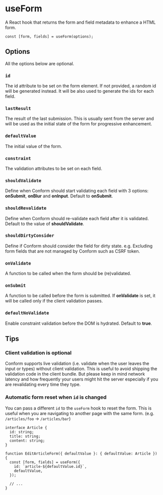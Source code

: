 # useForm

A React hook that returns the form and field metadata to enhance a HTML form.

```tsx
const [form, fields] = useForm(options);
```

## Options

All the options below are optional.

### `id`

The id attribute to be set on the form element. If not provided, a random id will be generated instead. It will be also used to generate the ids for each field.

### `lastResult`

The result of the last submission. This is usually sent from the server and will be used as the initial state of the form for progressive enhancement.

### `defaultValue`

The initial value of the form.

### `constraint`

The validation attributes to be set on each field.

### `shouldValidate`

Define when Conform should start validating each field with 3 options: **onSubmit**, **onBlur** and **onInput**. Default to **onSubmit**.

### `shouldRevalidate`

Define when Conform should re-validate each field after it is validated. Default to the value of **shouldValidate**.

### `shouldDirtyConsider`

Define if Conform should consider the field for dirty state. e.g. Excluding form fields that are not managed by Conform such as CSRF token.

### `onValidate`

A function to be called when the form should be (re)validated.

### `onSubmit`

A function to be called before the form is submitted. If **onValidate** is set, it will be called only if the client validation passes.

### `defaultNoValidate`

Enable constraint validation before the DOM is hydrated. Default to **true**.

## Tips

### Client validation is optional

Conform supports live validation (i.e. validate when the user leaves the input or types) without client validation. This is useful to avoid shipping the validation code in the client bundle. But please keep in mind network latency and how frequently your users might hit the server especially if you are revalidating every time they type.

### Automatic form reset when `id` is changed

You can pass a different `id` to the `useForm` hook to reset the form. This is useful when you are navigating to another page with the same form. (e.g. `/articles/foo` -> `/articles/bar`)

```tsx
interface Article {
  id: string;
  title: string;
  content: string;
}

function EditArticleForm({ defaultValue }: { defaultValue: Article }) {
  const [form, fields] = useForm({
    id: `article-${defaultValue.id}`,
    defaultValue,
  });

  // ...
}
```
